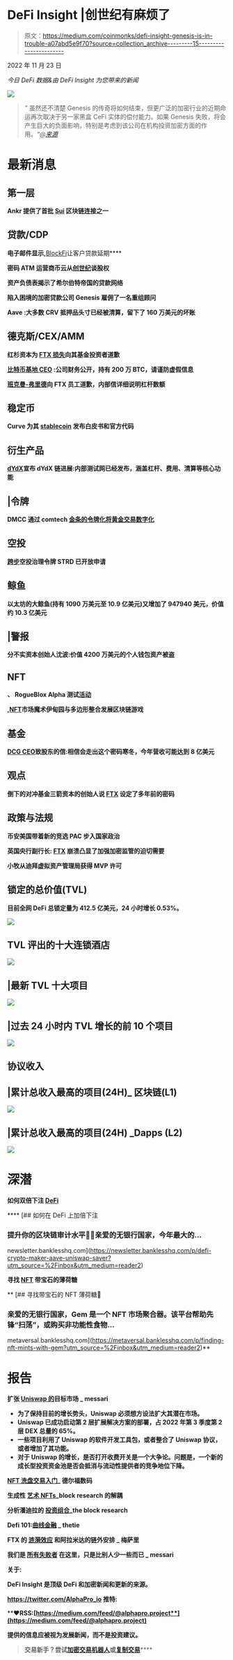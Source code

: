 # DeFi Insight |创世纪有麻烦了

> 原文：<https://medium.com/coinmonks/defi-insight-genesis-is-in-trouble-a07abd5e9f70?source=collection_archive---------15----------------------->

2022 年 11 月 23 日

*今日 DeFi 数据&由 DeFi Insight 为您带来的新闻*

![](img/5b09cab5b9b367eb454f5f01960704df.png)

> *"* 虽然还不清楚 Genesis 的传奇将如何结束，但更广泛的加密行业的近期命运再次取决于另一家黑盒 CeFi 实体的偿付能力。如果 Genesis 失败，将会产生巨大的负面影响，特别是考虑到该公司在机构投资加密方面的作用。*“@*[*来源*](https://newsletter.banklesshq.com/p/genesis-is-in-trouble-22c?utm_source=%2Finbox&utm_medium=reader2)

# 最新消息

## 第一层

**Ankr 提供了首批 [Sui](https://www.ankr.com/blog/ankr-offers-the-first-sui-blockchain-connection/) 区块链连接之一**

## **贷款/CDP**

**电子邮件显示,**[BlockFi](https://www.theblock.co/post/189335/blockfi-puts-client-loans-into-forbearance-email-shows)让客户贷款延期****

******密码 ATM 运营商币云从[创世纪](https://www.bloomberg.com/news/articles/2022-11-22/crypto-atm-operator-coin-cloud-discussed-equity-from-genesis)谈股权******

******资产负债表揭示了希尔伯特帝国的贷款网络******

******陷入困境的加密贷款公司 Genesis 雇佣了一名重组顾问******

******Aave :大多数 CRV 抵押品头寸已经被清算，留下了 160 万美元的坏账******

## ******德克斯/CEX/AMM******

********红杉资本为 [FTX 损失](https://www.wsj.com/articles/sequoia-capital-apologizes-to-limited-partners-for-ftx-investment-11669144914)向其基金投资者道歉********

********[比特币基地 CEO](https://twitter.com/brian_armstrong/status/1595126425371414528) :公司财务公开，持有 200 万 BTC，请谨防虚假信息********

********[班克曼-弗里德](https://www.coindesk.com/business/2022/11/22/bankman-fried-apologizes-to-ftx-employees-details-amount-of-leverage-in-internal-letter/)向 FTX 员工道歉，内部信详细说明杠杆数额********

## ******稳定币******

********Curve 为其 [stablecoin](https://www.theblock.co/post/189140/curve-releases-whitepaper-and-official-code-for-its-stablecoin?utm_source=twitter&utm_medium=social) 发布白皮书和官方代码********

## ******衍生产品******

********[dYdX](https://dydx.exchange/blog/v4-milestone-2-is-complete)宣布 dYdX 链进展:内部测试网已经发布，涵盖杠杆、费用、清算等核心功能********

## ******|令牌******

********DMCC 通过 comtech [金条的令牌化将黄金交易数字化](https://www.wam.ae/en/details/1395303104316)********

## ******空投******

********[**跨步**](https://twitter.com/stride_zone/status/1595196195818848258?s=20&t=6LP06fPqw7mL8f91UK4D2g)**空投治理令牌 STRD 已开放申请**********

## ******鲸鱼******

******以太坊的大鲸鱼(持有 1090 万美元至 10.9 亿美元)又增加了 947940 美元，价值约 10.3 亿美元******

## ******|警报******

******分不实资本创始人沈波:价值 4200 万美元的个人钱包资产被盗******

## ******NFT******

********、** RogueBlox Alpha 测试[活动](/@OpenBlox/rogueblox-alpha-test-campaign-1a3acae28b93)******

******,**[NFT](https://techcrunch.com/2022/11/22/nft-marketplace-magic-eden-integrates-with-polygon-to-grow-blockchain-gaming/?guccounter=1&guce_referrer=aHR0cHM6Ly93d3cudGhlYmxvY2tiZWF0cy5pbmZvLw&guce_referrer_sig=AQAAAFYynzSxkOOnJmqEpcS0rQo578yxBIO2C7hvrHa5EL9b0g00PxH3BfI8YADECy3QMbrnFbATeu8V4eW41_Wt6QDDe13xc1LUXLgOy06QGaWPNBDPvqgCId55-Lh7m4I6oj_01OMi2JmIpTXiB7W8YF-Z9zzLo2rW_DhxgxlI5o1L)市场魔术伊甸园与多边形整合发展区块链游戏****

## ****基金****

******[**DCG CEO**](https://twitter.com/Crypto_Plato/status/1595181012291502080?s=20&t=q_BH9pYJlVgM78wMIEAMHw)**致股东的信:相信会走出这个密码寒冬，今年营收可能达到 8 亿美元********

## ******观点******

********倒下的对冲基金三箭资本的创始人说 [FTX](https://www.bloomberg.com/news/articles/2022-11-22/fallen-hedge-fund-3ac-s-founder-says-ftx-set-crypto-back-years) 设定了多年前的密码********

## ******政策与法规******

******币安美国带着新的竞选 PAC 步入国家政治******

******英国央行副行长: [FTX](https://news.bitcoin.com/bank-of-england-deputy-governor-ftx-collapse-highlights-urgent-need-for-tighter-crypto-regulation/) 崩溃凸显了加强加密监管的迫切需要******

******小牧从迪拜虚拟资产管理局获得 MVP 许可******

## ******锁定的总价值(TVL)******

******目前全网 DeFi 总锁定量为 412.5 亿美元，24 小时增长 0.53%。******

******![](img/a12ee81f1fd052150c89f7be6d95dbe1.png)******

## ******TVL 评出的十大连锁酒店******

******![](img/5722c5d5e2056d54ede949bca852eaf0.png)******

## ******|最新 TVL 十大项目******

******![](img/5665b9380d53748e76777e982dec6352.png)******

## ******|过去 24 小时内 TVL 增长的前 10 个项目******

******![](img/01c3f8f1349ec3621d72d65defe9163f.png)******

## ******协议收入******

## ******|累计总收入最高的项目(24H)_ 区块链(L1)******

******![](img/1860cca35bcc422560c8d88fab0f4b86.png)******

## ******|累计总收入最高的项目(24H) _Dapps (L2)******

******![](img/2197e7971996ea52fed6f5a34c24ab55.png)******

# ******深潜******

********如何双倍下注** [**DeFi**](https://newsletter.banklesshq.com/p/defi-crypto-maker-aave-uniswap-saver?utm_source=%2Finbox&utm_medium=reader2)******

****[](https://newsletter.banklesshq.com/p/defi-crypto-maker-aave-uniswap-saver?utm_source=%2Finbox&utm_medium=reader2) [## 如何在 DeFi 上加倍下注

### 提升你的区块链审计水平👨‍💻亲爱的无银行国家，今年最大的…

newsletter.banklesshq.com](https://newsletter.banklesshq.com/p/defi-crypto-maker-aave-uniswap-saver?utm_source=%2Finbox&utm_medium=reader2) 

**寻找 [NFT](https://metaversal.banklesshq.com/p/finding-nft-mints-with-gem?utm_source=%2Finbox&utm_medium=reader2) 带宝石的薄荷糖**

**[](https://metaversal.banklesshq.com/p/finding-nft-mints-with-gem?utm_source=%2Finbox&utm_medium=reader2) [## 寻找带宝石的 NFT 薄荷糖💎

### 亲爱的无银行国家，Gem 是一个 NFT 市场聚合器。该平台帮助先锋“扫荡”，或购买非功能性食物…

metaversal.banklesshq.com](https://metaversal.banklesshq.com/p/finding-nft-mints-with-gem?utm_source=%2Finbox&utm_medium=reader2)** 

# **报告**

****扩张 [Uniswap 的](https://messari.io/report/expanding-uniswaps-addressable-market?referrer=all-research)目标市场 **_** messari****

*   ****为了保持目前的增长势头，Uniswap 必须想方设法扩大其潜在市场。****
*   ****Uniswap 已成功启动第 2 层扩展解决方案的部署，占 2022 年第 3 季度第 2 层 DEX 总量的 65%。****
*   ****一些项目利用了 Uniswap 的软件开发工具包，或者整合了 Uniswap 协议，或者增加了其功能。****
*   ****对于 Uniswap 的增长，是否打开收费开关是一个大争论。问题是，一个新的成长型投资资金池是否会抵消与流动性提供者的竞争地位下降。****

******[**NFT 洗盘交易入门**](https://members.delphidigital.io/reports/a-primer-on-nft-wash-trading)_ 德尔福数码******

******生成性** [**艺术 NFTs**](https://www.theblockresearch.com/the-uncoupling-of-generative-art-nfts-188385)**_**block research 的解耦****

******分析潘迪拉的** [**投资组合**](https://www.theblockresearch.com/analyzing-panteras-investment-portfolio-183889)**_**the block research****

******Defi 101:**[**曲线金融**](https://research.thetie.io/defi-101-curve-finance/) **_** thetie****

******FTX 的** [**涟漪效应**](https://messari.io/report/the-ripple-effects-of-ftx-and-alameda-s-off-chain-arrangements?referrer=all-research) **和阿拉米达的链外安排 _** 梅萨里****

******我们是** [**所有失败者**](https://messari.io/report/we-re-all-losers-here-just-some-less-than-others?referrer=all-research) **在这里，只是比别人少一些而已 _** messari****

******关于:******

****DeFi Insight 是顶级 DeFi 和加密新闻和更新的来源。****

******https://twitter.com/AlphaPro_io 推特:**[](https://twitter.com/AlphaPro_io)****

********❤RSS:**[**https://medium.com/feed/@alphapro.project**](https://medium.com/feed/@alphapro.project)******

****提供的信息应被视为发展新闻，而不是投资建议。****

> ****交易新手？尝试[加密交易机器人](/coinmonks/crypto-trading-bot-c2ffce8acb2a)或[复制交易](/coinmonks/top-10-crypto-copy-trading-platforms-for-beginners-d0c37c7d698c)********